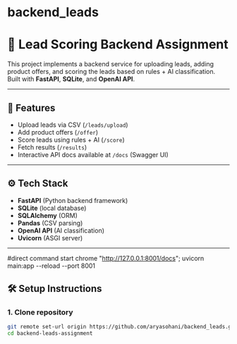 # backend_leads
# 🚀 Lead Scoring Backend Assignment

This project implements a backend service for uploading leads, adding product offers, and scoring the leads based on rules + AI classification.  
Built with **FastAPI**, **SQLite**, and **OpenAI API**.

---

## 📌 Features
- Upload leads via CSV (`/leads/upload`)
- Add product offers (`/offer`)
- Score leads using rules + AI (`/score`)
- Fetch results (`/results`)
- Interactive API docs available at `/docs` (Swagger UI)

---

## ⚙️ Tech Stack
- **FastAPI** (Python backend framework)
- **SQLite** (local database)
- **SQLAlchemy** (ORM)
- **Pandas** (CSV parsing)
- **OpenAI API** (AI classification)
- **Uvicorn** (ASGI server)

---
#direct command
start chrome "http://127.0.0.1:8001/docs"; uvicorn main:app --reload --port 8001

## 🛠️ Setup Instructions

### 1. Clone repository
```bash
git remote set-url origin https://github.com/aryasohani/backend_leads.git
cd backend-leads-assignment
